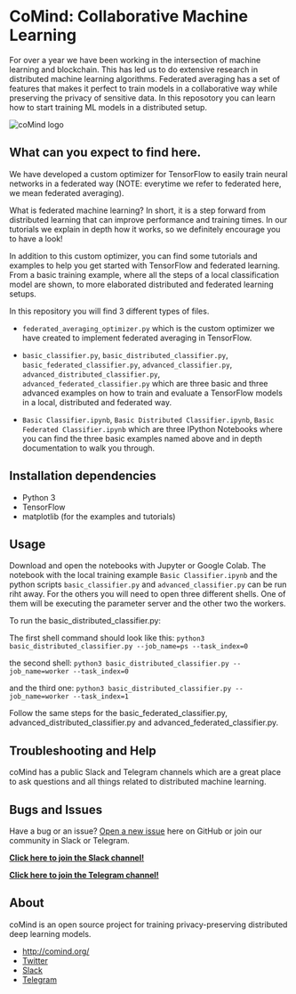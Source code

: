 # CoMind: Collaborative Machine Learning

For over a year we have been working in the intersection of machine learning and blockchain. This has led us to do extensive research in distributed machine learning algorithms. Federated averaging has a set of features that makes it perfect to train models in a collaborative way while preserving the privacy of sensitive data. In this reposotory you can learn how to start training ML models in a distributed setup.

![coMind logo](https://image.ibb.co/fFZfFK/PErugHrw.png)

## What can you expect to find here.

We have developed a custom optimizer for TensorFlow to easily train neural networks in a federated way (NOTE: everytime we refer to federated here, we mean federated averaging).

What is federated machine learning? In short, it is a step forward from distributed learning that can improve performance and training times. In our tutorials we explain in depth how it works, so we definitely encourage you to have a look!

In addition to this custom optimizer, you can find some tutorials and examples to help you get started with TensorFlow and federated learning. From a basic training example, where all the steps of a local classification model are shown, to more elaborated distributed and federated learning setups.

In this repository you will find 3 different types of files.

- `federated_averaging_optimizer.py` which is the custom optimizer we have created to implement federated averaging in TensorFlow.

- `basic_classifier.py`, `basic_distributed_classifier.py`, `basic_federated_classifier.py`, `advanced_classifier.py`, `advanced_distributed_classifier.py`, `advanced_federated_classifier.py` which are three basic and three advanced examples on how to train and evaluate a TensorFlow models in a local, distributed and federated way.

- `Basic Classifier.ipynb`, `Basic Distributed Classifier.ipynb`, `Basic Federated Classifier.ipynb` which are three IPython Notebooks where you can find the three basic examples named above and in depth documentation to walk you through.

## Installation dependencies

- Python 3
- TensorFlow
- matplotlib (for the examples and tutorials)

## Usage

Download and open the notebooks with Jupyter or Google Colab. The notebook with the local training example `Basic Classifier.ipynb` and the python scripts `basic_classifier.py` and `advanced_classifier.py` can be run riht away. For the others you will need to open three different shells. One of them will be executing the parameter server and the other two the workers.

To run the basic_distributed_classifier.py:

The first shell command should look like this: `python3 basic_distributed_classifier.py --job_name=ps --task_index=0`

the second shell: `python3 basic_distributed_classifier.py --job_name=worker --task_index=0`

and the third one: `python3 basic_distributed_classifier.py --job_name=worker --task_index=1`

Follow the same steps for the basic_federated_classifier.py, advanced_distributed_classifier.py and advanced_federated_classifier.py.

## Troubleshooting and Help

coMind has a public Slack and Telegram channels which are a great place to ask questions and all things related to distributed machine learning.

## Bugs and Issues

Have a bug or an issue? [Open a new issue](https://github.com/coMindOrg/federated-averaging-tutorials/issues) here on GitHub or join our community in Slack or Telegram.

**[Click here to join the Slack channel!](https://comindorg.slack.com/join/shared_invite/enQtNDMxMzc0NDA5OTEwLWIyZTg5MTg1MTM4NjhiNDM4YTU1OTI1NTgwY2NkNzZjYWY1NmI0ZjIyNWJiMTNkZmRhZDg2Nzc3YTYyNGQzM2I)**

**[Click here to join the Telegram channel!](https://t.me/comind)**

## About

coMind is an open source project for training privacy-preserving distributed deep learning models. 

* http://comind.org/
* [Twitter](https://twitter.com/coMindOrg)
* [Slack](https://comindorg.slack.com/)
* [Telegram](https://t.me/comind)

